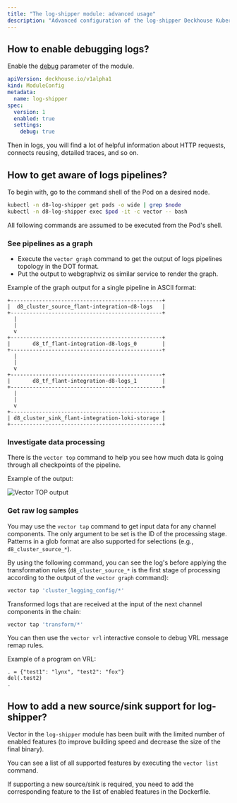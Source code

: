 ```yaml
---
title: "The log-shipper module: advanced usage"
description: "Advanced configuration of the log-shipper Deckhouse Kubernetes Platform module, including log debugging, data transmission channel exploration, and the addition of new sources/receivers."
---
```


## How to enable debugging logs?

Enable the [debug](configuration.html#parameters-debug) parameter of the module.

```yaml
apiVersion: deckhouse.io/v1alpha1
kind: ModuleConfig
metadata:
  name: log-shipper
spec:
  version: 1
  enabled: true
  settings:
    debug: true
```

Then in logs, you will find a lot of helpful information about HTTP requests, connects reusing, detailed traces, and so on.

## How to get aware of logs pipelines?

To begin with, go to the command shell of the Pod on a desired node.

```bash
kubectl -n d8-log-shipper get pods -o wide | grep $node
kubectl -n d8-log-shipper exec $pod -it -c vector -- bash
```

All following commands are assumed to be executed from the Pod's shell.

### See pipelines as a graph

* Execute the `vector graph` command to get the output of logs pipelines topology in the DOT format.
* Put the output to webgraphviz os similar service to render the graph.

Example of the graph output for a single pipeline in ASCII format:

```text
+------------------------------------------------+
|  d8_cluster_source_flant-integration-d8-logs   |
+------------------------------------------------+
  |
  |
  v
+------------------------------------------------+
|       d8_tf_flant-integration-d8-logs_0        |
+------------------------------------------------+
  |
  |
  v
+------------------------------------------------+
|       d8_tf_flant-integration-d8-logs_1        |
+------------------------------------------------+
  |
  |
  v
+------------------------------------------------+
| d8_cluster_sink_flant-integration-loki-storage |
+------------------------------------------------+
```

### Investigate data processing

There is the `vector top` command to help you see how much data is going through all checkpoints of the pipeline.

Example of the output:

![Vector TOP output](../../images/log-shipper/vector_top.png)

### Get raw log samples

You may use the `vector tap` command to get input data for any channel components.
The only argument to be set is the ID of the processing stage. Patterns in a glob format are also supported for selections (e.g., `d8_cluster_source_*`).

By using the following command, you can see the log's before applying the transformation rules (`d8_cluster_source_*` is
the first stage of processing according to the output of the `vector graph` command):

```bash
vector tap 'cluster_logging_config/*'
```

Transformed logs that are received at the input of the next channel components in the chain:

```bash
vector tap 'transform/*'
```

You can then use the `vector vrl` interactive console to debug VRL message remap rules.

Example of a program on VRL:

```text
. = {"test1": "lynx", "test2": "fox"}
del(.test2)
.
```

## How to add a new source/sink support for log-shipper?

Vector in the `log-shipper` module has been built with the limited number of enabled features (to improve building speed and decrease the size of the final binary).

You can see a list of all supported features by executing the `vector list` command.

If supporting a new source/sink is required, you need to add the corresponding feature to the list of enabled features in the Dockerfile.
